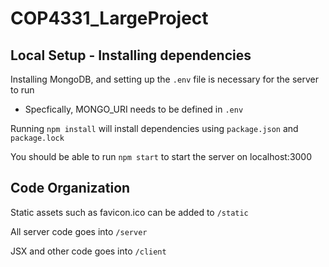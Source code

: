 # COP4331_LargeProject

## Local Setup - Installing dependencies

Installing MongoDB, and setting up the `.env` file is necessary for the server to run

- Specfically, MONGO_URI needs to be defined in `.env`

Running `npm install` will install dependencies using `package.json` and `package.lock`

You should be able to run `npm start` to start the server on localhost:3000

## Code Organization

Static assets such as favicon.ico can be added to `/static`

All server code goes into `/server`

JSX and other code goes into `/client`
